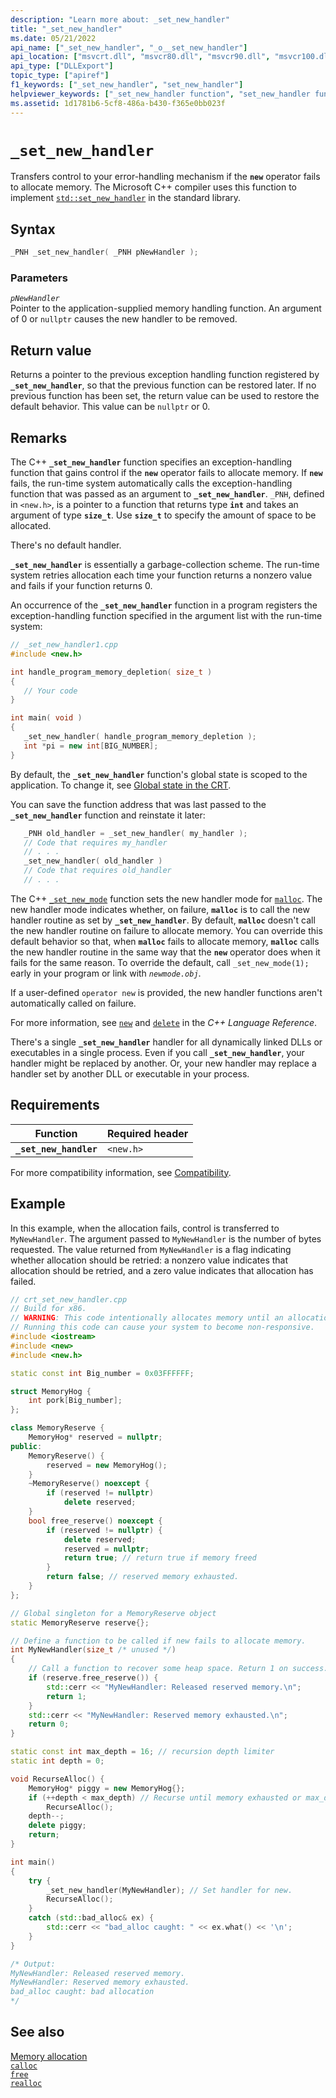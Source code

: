 ```yaml
---
description: "Learn more about: _set_new_handler"
title: "_set_new_handler"
ms.date: 05/21/2022
api_name: ["_set_new_handler", "_o__set_new_handler"]
api_location: ["msvcrt.dll", "msvcr80.dll", "msvcr90.dll", "msvcr100.dll", "msvcr100_clr0400.dll", "msvcr110.dll", "msvcr110_clr0400.dll", "msvcr120.dll", "msvcr120_clr0400.dll", "ucrtbase.dll", "api-ms-win-crt-runtime-l1-1-0.dll"]
api_type: ["DLLExport"]
topic_type: ["apiref"]
f1_keywords: ["_set_new_handler", "set_new_handler"]
helpviewer_keywords: ["_set_new_handler function", "set_new_handler function", "error handling", "transferring control to error handler"]
ms.assetid: 1d1781b6-5cf8-486a-b430-f365e0bb023f
---
```

# `_set_new_handler`

Transfers control to your error-handling mechanism if the **`new`** operator fails to allocate memory. The Microsoft C++ compiler uses this function to implement [`std::set_new_handler`](../../standard-library/new-functions.md#set_new_handler) in the standard library.

## Syntax

```cpp
_PNH _set_new_handler( _PNH pNewHandler );
```

### Parameters

*`pNewHandler`*\
Pointer to the application-supplied memory handling function. An argument of 0 or `nullptr` causes the new handler to be removed.

## Return value

Returns a pointer to the previous exception handling function registered by **`_set_new_handler`**, so that the previous function can be restored later. If no previous function has been set, the return value can be used to restore the default behavior. This value can be `nullptr` or 0.

## Remarks

The C++ **`_set_new_handler`** function specifies an exception-handling function that gains control if the **`new`** operator fails to allocate memory. If **`new`** fails, the run-time system automatically calls the exception-handling function that was passed as an argument to **`_set_new_handler`**. `_PNH`, defined in `<new.h>`, is a pointer to a function that returns type **`int`** and takes an argument of type **`size_t`**. Use **`size_t`** to specify the amount of space to be allocated.

There's no default handler.

**`_set_new_handler`** is essentially a garbage-collection scheme. The run-time system retries allocation each time your function returns a nonzero value and fails if your function returns 0.

An occurrence of the **`_set_new_handler`** function in a program registers the exception-handling function specified in the argument list with the run-time system:

```cpp
// _set_new_handler1.cpp
#include <new.h>

int handle_program_memory_depletion( size_t )
{
   // Your code
}

int main( void )
{
   _set_new_handler( handle_program_memory_depletion );
   int *pi = new int[BIG_NUMBER];
}
```

By default, the **`_set_new_handler`** function's global state is scoped to the application. To change it, see [Global state in the CRT](../global-state.md).

You can save the function address that was last passed to the **`_set_new_handler`** function and reinstate it later:

```cpp
   _PNH old_handler = _set_new_handler( my_handler );
   // Code that requires my_handler
   // . . .
   _set_new_handler( old_handler )
   // Code that requires old_handler
   // . . .
```

The C++ [`_set_new_mode`](set-new-mode.md) function sets the new handler mode for [`malloc`](malloc.md). The new handler mode indicates whether, on failure, **`malloc`** is to call the new handler routine as set by **`_set_new_handler`**. By default, **`malloc`** doesn't call the new handler routine on failure to allocate memory. You can override this default behavior so that, when **`malloc`** fails to allocate memory, **`malloc`** calls the new handler routine in the same way that the **`new`** operator does when it fails for the same reason. To override the default, call `_set_new_mode(1);` early in your program or link with *`newmode.obj`*.

If a user-defined `operator new` is provided, the new handler functions aren't automatically called on failure.

For more information, see [`new`](../../cpp/new-operator-cpp.md) and [`delete`](../../cpp/delete-operator-cpp.md) in the *C++ Language Reference*.

There's a single **`_set_new_handler`** handler for all dynamically linked DLLs or executables in a single process. Even if you call **`_set_new_handler`**, your handler might be replaced by another. Or, your new handler may replace a handler set by another DLL or executable in your process.

## Requirements

| Function | Required header |
|--|--|
| **`_set_new_handler`** | `<new.h>` |

For more compatibility information, see [Compatibility](../compatibility.md).

## Example

In this example, when the allocation fails, control is transferred to `MyNewHandler`. The argument passed to `MyNewHandler` is the number of bytes requested. The value returned from `MyNewHandler` is a flag indicating whether allocation should be retried: a nonzero value indicates that allocation should be retried, and a zero value indicates that allocation has failed.

```cpp
// crt_set_new_handler.cpp
// Build for x86. 
// WARNING: This code intentionally allocates memory until an allocation fails.
// Running this code can cause your system to become non-responsive.
#include <iostream>
#include <new>
#include <new.h>

static const int Big_number = 0x03FFFFFF;

struct MemoryHog {
    int pork[Big_number];
};

class MemoryReserve {
    MemoryHog* reserved = nullptr;
public:
    MemoryReserve() {
        reserved = new MemoryHog();
    }
    ~MemoryReserve() noexcept {
        if (reserved != nullptr)
            delete reserved;
    }
    bool free_reserve() noexcept {
        if (reserved != nullptr) {
            delete reserved;
            reserved = nullptr;
            return true; // return true if memory freed
        }
        return false; // reserved memory exhausted.
    }
};

// Global singleton for a MemoryReserve object
static MemoryReserve reserve{};

// Define a function to be called if new fails to allocate memory.
int MyNewHandler(size_t /* unused */)
{
    // Call a function to recover some heap space. Return 1 on success.
    if (reserve.free_reserve()) {
        std::cerr << "MyNewHandler: Released reserved memory.\n";
        return 1;
    }
    std::cerr << "MyNewHandler: Reserved memory exhausted.\n";
    return 0;
}

static const int max_depth = 16; // recursion depth limiter
static int depth = 0;

void RecurseAlloc() {
    MemoryHog* piggy = new MemoryHog{};
    if (++depth < max_depth) // Recurse until memory exhausted or max_depth
        RecurseAlloc();
    depth--;
    delete piggy;
    return;
}

int main()
{
    try {
        _set_new_handler(MyNewHandler); // Set handler for new.
        RecurseAlloc();
    }
    catch (std::bad_alloc& ex) {
        std::cerr << "bad_alloc caught: " << ex.what() << '\n';
    }
}

/* Output:
MyNewHandler: Released reserved memory.
MyNewHandler: Reserved memory exhausted.
bad_alloc caught: bad allocation
*/
```

## See also

[Memory allocation](../memory-allocation.md)\
[`calloc`](calloc.md)\
[`free`](free.md)\
[`realloc`](realloc.md)

